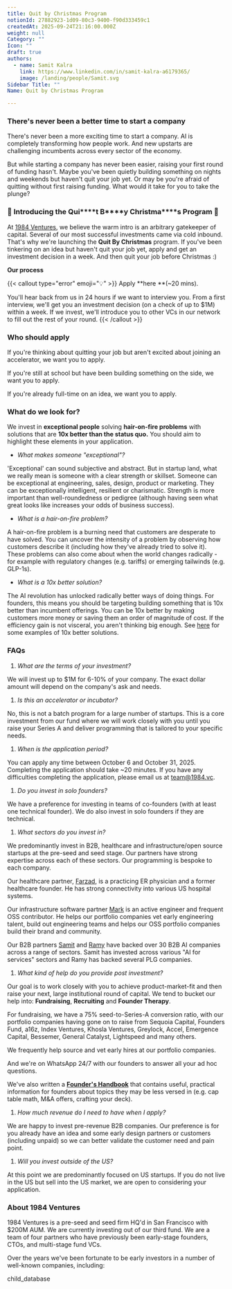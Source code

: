 ```yaml
---
title: Quit by Christmas Program
notionId: 27882923-1d09-80c3-9400-f90d333459c1
createdAt: 2025-09-24T21:16:00.000Z
weight: null
Category: ""
Icon: ""
draft: true
authors:
  - name: Samit Kalra
    link: https://www.linkedin.com/in/samit-kalra-a6179365/
    image: /landing/people/Samit.svg
Sidebar Title: ""
Name: Quit by Christmas Program

---
```



### There's never been a better time to start a company


There's never been a more exciting time to start a company. AI is completely transforming how people work. And new upstarts are challenging incumbents across every sector of the economy.


But while starting a company has never been easier, raising your first round of funding hasn't. Maybe you've been quietly building something on nights and weekends but haven't quit your job yet. Or may be you're afraid of quitting without first raising funding. What would it take for you to take the plunge?


### 🎄 **Introducing the** **Q****u****i****t** **B****y** **C****h****ri****s****t****m****a****s** **Program** 🎄


At [1984 Ventures](/), we believe the warm intro is an arbitrary gatekeeper of capital. Several of our most successful investments came via cold inbound. That's why we're launching the **Quit By Christmas** program. If you've been tinkering on an idea but haven't quit your job yet, apply and get an investment decision in a week. And then quit your job before Christmas :) 


**Our process**


{{< callout type="error" emoji="💡" >}}
Apply **here **(~20 mins). 

You'll hear back from us in 24 hours if we want to interview you. From a first interview, we'll get you an investment decision (on a check of up to $1M) within a week. If we invest, we'll introduce you to other VCs in our network to fill out the rest of your round. 
{{< /callout >}}


### **Who should apply**


If you're thinking about quitting your job but aren't excited about joining an accelerator, we want you to apply.


If you're still at school but have been building something on the side, we want you to apply.


If you're already full-time on an idea, we want you to apply.


### **What do we look for?**


We invest in **exceptional people** solving **hair-on-fire problems** with solutions that are **10x better than the status quo.** You should aim to highlight these elements in your application.

- _What makes someone "exceptional"?_

'Exceptional' can sound subjective and abstract. But in startup land, what we really mean is someone with a clear strength or skillset. Someone can be exceptional at engineering, sales, design, product or marketing. They can be exceptionally intelligent, resilient or charismatic. Strength is more important than well-roundedness or pedigree (although having seen what great looks like increases your odds of business success).

- _What is a hair-on-fire problem?_

A hair-on-fire problem is a burning need that customers are desperate to have solved. You can uncover the intensity of a problem by observing how customers describe it (including how they've already tried to solve it). These problems can also come about when the world changes radically - for example with regulatory changes (e.g. tariffs) or emerging tailwinds (e.g. GLP-1s). 

- _What is a 10x better solution?_

The AI revolution has unlocked radically better ways of doing things. For founders, this means you should be targeting building something that is 10x better than incumbent offerings. You can be 10x better by making customers more money or saving them an order of magnitude of cost. If the efficiency gain is not visceral, you aren't thinking big enough. See [here](https://samit-kalra.com/blog/how-to-find-a-good-startup-idea) for some examples of 10x better solutions.


### **FAQs**

1. _What are the terms of your investment?_

We will invest up to $1M for 6-10% of your company. The exact dollar amount will depend on the company's ask and needs.

1. _Is this an accelerator or incubator?_

No, this is not a batch program for a large number of startups. This is a core investment from our fund where we will work closely with you until you raise your Series A and deliver programming that is tailored to your specific needs.

1. _When is the application period?_

You can apply any time between October 6 and October 31, 2025. Completing the application should take ~20 minutes. If you have any difficulties completing the application, please email us at team@1984.vc. 

1. _Do you invest in solo founders?_

We have a preference for investing in teams of co-founders (with at least one technical founder). We do also invest in solo founders if they are technical.

1. _What sectors do you invest in?_

We predominantly invest in B2B, healthcare and infrastructure/open source startups at the pre-seed and seed stage. Our partners have strong expertise across each of these sectors. Our programming is bespoke to each company.


Our healthcare partner, [Farzad](https://www.linkedin.com/in/farzadsoleimani/), is a practicing ER physician and a former healthcare founder. He has strong connectivity into various US hospital systems.


Our infrastructure software partner [Mark](https://mdp.github.io/) is an active engineer and frequent OSS contributor. He helps our portfolio companies vet early engineering talent, build out engineering teams and helps our OSS portfolio companies build their brand and community. 


Our B2B partners [Samit](https://www.linkedin.com/in/samit-kalra-a6179365/) and [Ramy](https://www.linkedin.com/in/ramyadeeb/) have backed over 30 B2B AI companies across a range of sectors. Samit has invested across various "AI for services" sectors and Ramy has backed several PLG companies.

1. _What kind of help do you provide post investment?_

Our goal is to work closely with you to achieve product-market-fit and then raise your next, large institutional round of capital. We tend to bucket our help into: **Fundraising**, **Recruiting** and **Founder Therapy**. 


For fundraising, we have a 75% seed-to-Series-A conversion ratio, with our portfolio companies having gone on to raise from Sequoia Capital, Founders Fund, a16z, Index Ventures, Khosla Ventures, Greylock, Accel, Emergence Capital, Bessemer, General Catalyst, Lightspeed and many others.


We frequently help source and vet early hires at our portfolio companies.


And we're on WhatsApp 24/7 with our founders to answer all your ad hoc questions.


We've also written a [**Founder's Handbook**](/docs/founders-handbook/) that contains useful, practical information for founders about topics they may be less versed in (e.g. cap table math, M&A offers, crafting your deck).

1. _How much revenue do I need to have when I apply?_

We are happy to invest pre-revenue B2B companies. Our preference is for you already have an idea and some early design partners or customers (including unpaid) so we can better validate the customer need and pain point. 

1. _Will you invest outside of the US?_

At this point we are predominantly focused on US startups. If you do not live in the US but sell into the US market, we are open to considering your application.


### **About 1984 Ventures**


1984 Ventures is a pre-seed and seed firm HQ'd in San Francisco with $200M AUM. We are currently investing out of our third fund. We are a team of four partners who have previously been early-stage founders, CTOs, and multi-stage fund VCs.


Over the years we've been fortunate to be early investors in a number of well-known companies, including:


child_database

